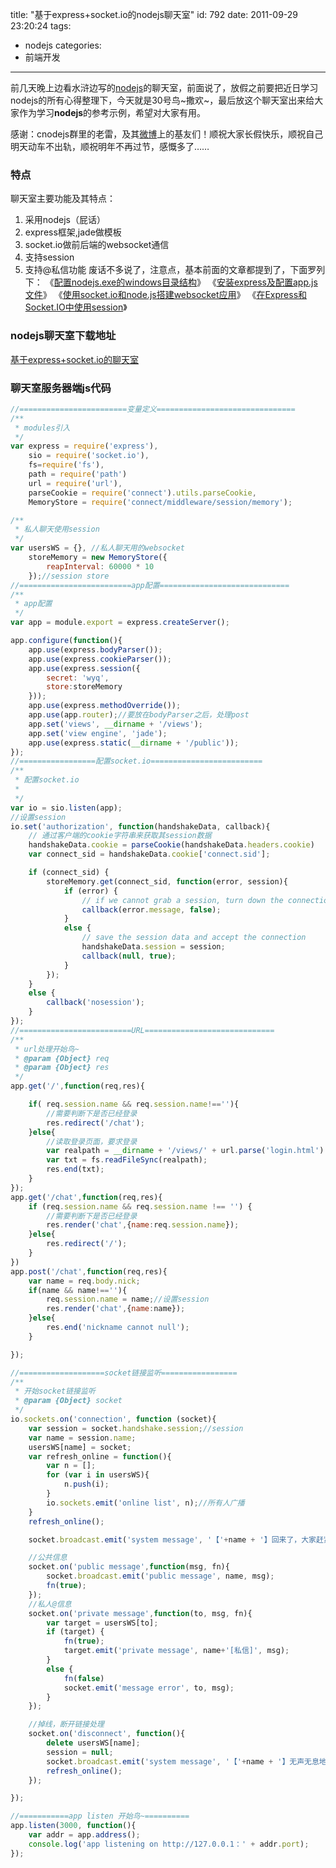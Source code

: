 title: "基于express+socket.io的nodejs聊天室"
id: 792
date: 2011-09-29 23:20:24
tags:
- nodejs
categories:
- 前端开发
---

前几天晚上边看水浒边写的[nodejs](http://js8.in/tag/nodejs)的聊天室，前面说了，放假之前要把近日学习nodejs的所有心得整理下，今天就是30号鸟~撒欢~，最后放这个聊天室出来给大家作为学习**nodejs**的参考示例，希望对大家有用。

感谢：cnodejs群里的老雷，及其[微博](http://weibo.com/sanshuiqing)上的基友们！顺祝大家长假快乐，顺祝自己明天动车不出轨，顺祝明年不再过节，感慨多了……

### 特点

聊天室主要功能及其特点：

1.  采用nodejs（屁话）
2.  express框架,jade做模板
3.  socket.io做前后端的websocket通信
4.  支持session
5.  支持@私信功能
废话不多说了，注意点，基本前面的文章都提到了，下面罗列下：
《[配置nodejs.exe的windows目录结构](http://js8.in/764.html)》
《[安装express及配置app.js文件](http://js8.in/774.html)》
《[使用socket.io和node.js搭建websocket应用](http://js8.in/784.html)》
《[在Express和Socket.IO中使用session](http://js8.in/788.html)》

### nodejs聊天室下载地址

[基于express+socket.io的聊天室](http://1.nodejsdemo.sinaapp.com/chat/chat.zip "基于express+socket.io的聊天室")

### 聊天室服务器端js代码

<!--more-->
```javascript
//========================变量定义===============================
/**
 * modules引入
 */
var express = require('express'),
	sio = require('socket.io'),
	fs=require('fs'),
	path = require('path')
	url = require('url'),
	parseCookie = require('connect').utils.parseCookie,
	MemoryStore = require('connect/middleware/session/memory');

/**
 * 私人聊天使用session
 */
var usersWS = {}, //私人聊天用的websocket
	storeMemory = new MemoryStore({
		reapInterval: 60000 * 10
	});//session store
//=========================app配置=============================
/**
 * app配置
 */
var app = module.export = express.createServer();

app.configure(function(){
	app.use(express.bodyParser());
	app.use(express.cookieParser());
	app.use(express.session({
		secret: 'wyq',
		store:storeMemory
	}));
	app.use(express.methodOverride());
	app.use(app.router);//要放在bodyParser之后，处理post
	app.set('views', __dirname + '/views');
	app.set('view engine', 'jade');
	app.use(express.static(__dirname + '/public'));
});
//=================配置socket.io=========================
/**
 * 配置socket.io
 *
 */
var io = sio.listen(app);
//设置session
io.set('authorization', function(handshakeData, callback){
	// 通过客户端的cookie字符串来获取其session数据
	handshakeData.cookie = parseCookie(handshakeData.headers.cookie)
	var connect_sid = handshakeData.cookie['connect.sid'];

	if (connect_sid) {
		storeMemory.get(connect_sid, function(error, session){
			if (error) {
				// if we cannot grab a session, turn down the connection
				callback(error.message, false);
			}
			else {
				// save the session data and accept the connection
				handshakeData.session = session;
				callback(null, true);
			}
		});
	}
	else {
		callback('nosession');
	}
});
//=========================URL=============================
/**
 * url处理开始鸟~
 * @param {Object} req
 * @param {Object} res
 */
app.get('/',function(req,res){

	if( req.session.name && req.session.name!==''){
		//需要判断下是否已经登录
		res.redirect('/chat');
	}else{
		//读取登录页面，要求登录
		var realpath = __dirname + '/views/' + url.parse('login.html').pathname;
		var txt = fs.readFileSync(realpath);
		res.end(txt);
	}
});
app.get('/chat',function(req,res){
	if (req.session.name && req.session.name !== '') {
		//需要判断下是否已经登录
		res.render('chat',{name:req.session.name});
	}else{
		res.redirect('/');
	}
})
app.post('/chat',function(req,res){
	var name = req.body.nick;
	if(name && name!==''){
		req.session.name = name;//设置session
		res.render('chat',{name:name});
	}else{
		res.end('nickname cannot null');
	}

});

//===================socket链接监听=================
/**
 * 开始socket链接监听
 * @param {Object} socket
 */
io.sockets.on('connection', function (socket){
	var session = socket.handshake.session;//session
	var name = session.name;
	usersWS[name] = socket;
	var refresh_online = function(){
		var n = [];
		for (var i in usersWS){
			n.push(i);
		}
		io.sockets.emit('online list', n);//所有人广播
	}
	refresh_online();

	socket.broadcast.emit('system message', '【'+name + '】回来了，大家赶紧去找TA聊聊~~');

	//公共信息
	socket.on('public message',function(msg, fn){
		socket.broadcast.emit('public message', name, msg);
		fn(true);
	});
	//私人@信息
	socket.on('private message',function(to, msg, fn){
		var target = usersWS[to];
		if (target) {
			fn(true);
			target.emit('private message', name+'[私信]', msg);
		}
		else {
			fn(false)
			socket.emit('message error', to, msg);
		}
	});

	//掉线，断开链接处理
	socket.on('disconnect', function(){
		delete usersWS[name];
		session = null;
		socket.broadcast.emit('system message', '【'+name + '】无声无息地离开了。。。');
		refresh_online();
	});

});

//===========app listen 开始鸟~==========
app.listen(3000, function(){
	var addr = app.address();
	console.log('app listening on http://127.0.0.1：' + addr.port);
});

```
